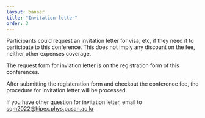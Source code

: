 ```yaml
---
layout: banner
title: "Invitation letter"
order: 3
---
```


Participants could request an invitation letter for visa, etc, if they need it to participate to this conference. This does not imply any discount on the fee, neither other expenses coverage.

The request form for inviation letter is on the registration form of this conferences.

After submitting the registeration form and checkout the conference fee, the procedure for invitation letter will be processed.

If you have other question for invitation letter, email to [sqm2022@hipex.phys.pusan.ac.kr](mailto:sqm2022@hipex.phys.pusan.ac.kr)